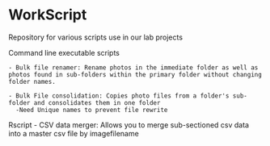 # WorkScript
Repository for various scripts use in our lab projects

Command line executable scripts
    
    - Bulk file renamer: Rename photos in the immediate folder as well as photos found in sub-folders within the primary folder without changing folder names.
    
    - Bulk File consolidation: Copies photo files from a folder's sub-folder and consolidates them in one folder
      -Need Unique names to prevent file rewrite
    
Rscript
    - CSV data merger: Allows you to merge sub-sectioned csv data into a master csv file by imagefilename 
